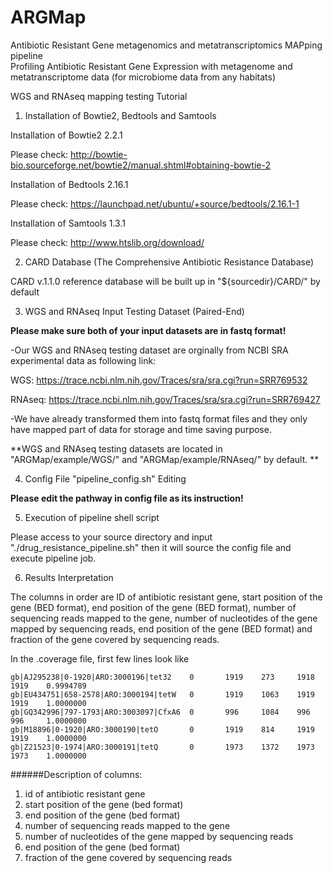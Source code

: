 # ARGMap
Antibiotic Resistant Gene metagenomics and metatranscriptomics MAPping pipeline  
Profiling Antibiotic Resistant Gene Expression with metagenome and metatranscriptome data (for microbiome data from any habitats)

WGS and RNAseq mapping testing Tutorial

1. Installation of Bowtie2, Bedtools and Samtools 

  Installation of Bowtie2 2.2.1
  
  Please check: http://bowtie-bio.sourceforge.net/bowtie2/manual.shtml#obtaining-bowtie-2
  
  Installation of Bedtools 2.16.1

  Please check: https://launchpad.net/ubuntu/+source/bedtools/2.16.1-1

  Installation of Samtools 1.3.1

  Please check: http://www.htslib.org/download/
  

2. CARD Database (The Comprehensive Antibiotic Resistance Database)
  
  CARD v.1.1.0 reference database will be built up in "${sourcedir}/CARD/" by default


3.  WGS and RNAseq Input Testing Dataset (Paired-End)

  **Please make sure both of your input datasets are in fastq format!**
  
  -Our WGS and RNAseq testing dataset are orginally from NCBI SRA experimental data as following link: 
  
  WGS: https://trace.ncbi.nlm.nih.gov/Traces/sra/sra.cgi?run=SRR769532
  
  RNAseq: https://trace.ncbi.nlm.nih.gov/Traces/sra/sra.cgi?run=SRR769427
  
  -We have already transformed them into fastq format files and they only have mapped part of data for storage and time saving purpose.
  
  **WGS and RNAseq testing datasets are located in  "ARGMap/example/WGS/" and "ARGMap/example/RNAseq/" by default. **
  


4. Config File "pipeline_config.sh" Editing

  **Please edit the pathway in config file as its instruction!**
  
5. Execution of pipeline shell script

  Please access to your source directory and input "./drug_resistance_pipeline.sh" then it will source the config file and execute pipeline job. 

6. Results Interpretation
  
The columns in order are ID of antibiotic resistant gene, start position of the gene (BED format), end position of the gene (BED format), number of sequencing reads mapped to the gene, number of nucleotides of the gene mapped by sequencing reads, end position of the gene (BED format) and fraction of the gene covered by sequencing reads. 

  In the .coverage file, first few lines look like 
```
gb|AJ295238|0-1920|ARO:3000196|tet32    0       1919    273     1918    1919    0.9994789
gb|EU434751|658-2578|ARO:3000194|tetW   0       1919    1063    1919    1919    1.0000000
gb|GQ342996|797-1793|ARO:3003097|CfxA6  0       996     1084    996     996     1.0000000
gb|M18896|0-1920|ARO:3000190|tetO       0       1919    814     1919    1919    1.0000000
gb|Z21523|0-1974|ARO:3000191|tetQ       0       1973    1372    1973    1973    1.0000000
```

######Description of columns:
  1. id of antibiotic resistant gene
  2. start position of the gene (bed format)
  3. end position of the gene (bed format)
  4. number of sequencing reads mapped to the gene
  5. number of nucleotides of the gene mapped by sequencing reads
  6. end position of the gene (bed format)
  7. fraction of the gene covered by sequencing reads

